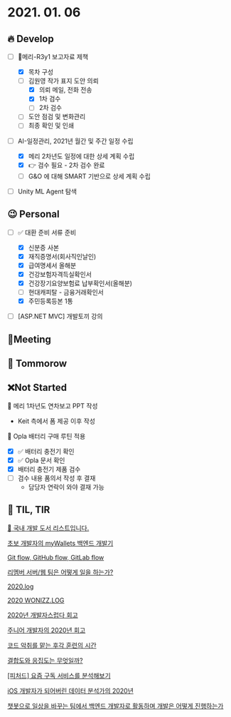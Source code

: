 # 2021. 01. 06

## 🔥 Develop

- [ ] 📝메리-R3y1 보고자료 제책
  - [x] 목차 구성
  - [ ] 김원영 작가 표지 도안 의뢰
    - [x] 의뢰 메일, 전화 전송
    - [x] 1차 검수
    - [ ] 2차 검수
  - [ ] 도안 점검 및 변화관리
  - [ ] 최종 확인 및 인쇄
- [ ] AI-일정관리, 2021년 월간 및 주간 일정 수립
  - [x] 메리 2차년도 일정에 대한 상세 계획 수립 
  - [x] 👉 검수 필요 - 2차 검수 완료
  - [ ] G&O 에 대해 SMART 기반으로 상세 계획 수립
- [ ] Unity ML Agent 탐색



## 😉 Personal

- [ ] ✅ 대환 준비 서류 준비
  - [x] 신분증 사본
  - [x] 재직증명서(회사직인날인)
  - [x] 급여명세서 올해분
  - [x] 건강보험자격득실확인서
  - [x] 건강장기요양보험료 납부확인서(올해분)
  - [ ] 현대캐피탈 - 금융거래확인서
  - [x] 주민등록등본 1통
- [ ] [ASP.NET MVC] 개발토끼 강의




## :dizzy: ​Meeting





## 🚸 Tommorow





## ❌Not Started

📝 메리 1차년도 연차보고 PPT 작성

* Keit 측에서 폼 제공 이후 작성

🎨 Opla 배터리 구매 루틴 적용

- [x] ✅ 배터리 충전기 확인
- [x] ✅ Opla 문서 확인
- [x] 배터리 충전기 제품 검수
- [ ] 검수 내용 품의서 작성 후 결재
  * 담당자 연락이 와야 결재 가능



## 📸 TIL, TIR

[📖 국내 개발 도서 리스트입니다.](https://github.com/738/awesome-devbook)

[초보 개발자의 myWallets 백엔드 개발기](https://velog.io/@croco_space/%EC%B4%88%EB%B3%B4-%EA%B0%9C%EB%B0%9C%EC%9E%90%EC%9D%98-myWallets-%EB%B0%B1%EC%97%94%EB%93%9C-%EA%B0%9C%EB%B0%9C%EA%B8%B0)

[Git flow, GitHub flow, GitLab flow](https://ujuc.github.io/2015/12/16/git-flow-github-flow-gitlab-flow/)

[리멤버 서버/웹 팀은 어떻게 일을 하는가?](https://blog.dramancompany.com/2020/12/%EB%A6%AC%EB%A9%A4%EB%B2%84-%EC%84%9C%EB%B2%84-%EC%9B%B9-%ED%8C%80%EC%9D%80-%EC%96%B4%EB%96%BB%EA%B2%8C-%EC%9D%BC%EC%9D%84-%ED%95%98%EB%8A%94%EA%B0%80/)

[2020.log](https://velog.io/@velopert/2020.log)

[2020 WONIZZ.LOG](https://blog.wonizz.tk/2020/12/31/2020-wonizz-log/)

[2020년 개발자스럽다 회고](https://blog.gaerae.com/2020/12/retrospective.html)

[주니어 개발자의 2020년 회고](https://junilhwang.github.io/TIL/Review/2020-year/end/#%E1%84%8B%E1%85%A5%E1%86%B8%E1%84%86%E1%85%AE)

[코드 악취를 맡는 후각 훈련의 시간](https://helloworld.kurly.com/blog/rms-refactoring/)

[결합도와 응집도는 무엇일까?](https://madplay.github.io/post/coupling-and-cohesion-in-software-engineering)

[[피처드] 요즘 구독 서비스를 분석해보기](https://www.notion.so/563d6ab9dfa840d0a37f34374c00b278)

[iOS 개발자가 되어버린 데이터 분석가의 2020년](https://dev200ok.blogspot.com/2021/01/ios-2020.html)

[챗봇으로 일상을 바꾸는 팀에서 백엔드 개발자로 활동하며 개발은 어떻게 진행하는가](https://mingeun.com/2020-06-24/team-crescendo-forte-memoirs/)